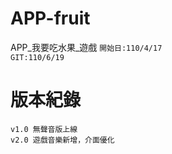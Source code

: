 # APP-fruit
APP_我要吃水果_遊戲 
`開始日:110/4/17`    
`GIT:110/6/19`  
# 版本紀錄
`v1.0 無聲音版上線`  
`v2.0 遊戲音樂新增，介面優化`  
